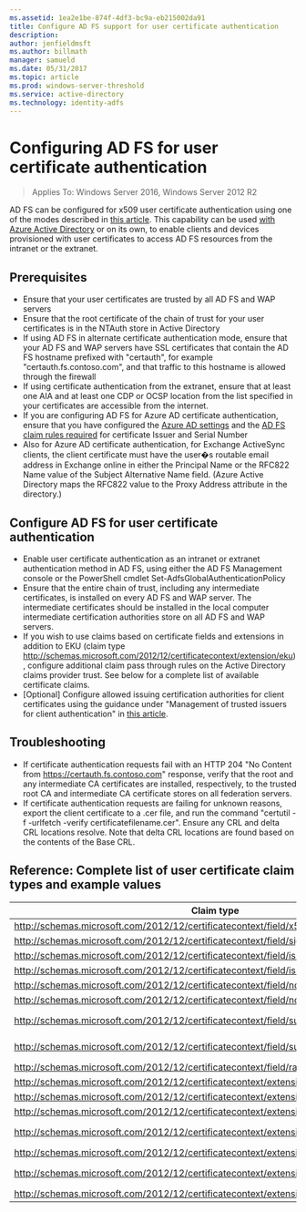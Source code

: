 ```yaml
---
ms.assetid: 1ea2e1be-874f-4df3-bc9a-eb215002da91
title: Configure AD FS support for user certificate authentication
description:
author: jenfieldmsft
ms.author: billmath
manager: samueld
ms.date: 05/31/2017
ms.topic: article
ms.prod: windows-server-threshold
ms.service: active-directory
ms.technology: identity-adfs
---
```

# Configuring AD FS for user certificate authentication

>Applies To: Windows Server 2016, Windows Server 2012 R2

AD FS can be configured for x509 user certificate authentication using one of the modes described in [this article](https://link-to-managing-ssl-certs-certauth-modes.md). This capability can be used [with Azure Active Directory](https://blogs.msdn.microsoft.com/samueld/2016/07/19/adfs-certauth-aad-o365/) or on its own, to enable clients and devices provisioned with user certificates to access AD FS resources from the intranet or the extranet.

## Prerequisites
- Ensure that your user certificates are trusted by all AD FS and WAP servers
- Ensure that the root certificate of the chain of trust for your user certificates is in the NTAuth store in Active Directory
- If using AD FS in alternate certificate authentication mode, ensure that your AD FS and WAP servers have SSL certificates that contain the AD FS hostname prefixed with "certauth", for example "certauth.fs.contoso.com", and that traffic to this hostname is allowed through the firewall
- If using certificate authentication from the extranet, ensure that at least one AIA and at least one CDP or OCSP location from the list specified in your certificates are accessible from the internet.
- If you are configuring AD FS for Azure AD certificate authentication, ensure that you have configured the [Azure AD settings](https://docs.microsoft.com/en-us/azure/active-directory/active-directory-certificate-based-authentication-get-started#step-2-configure-the-certificate-authorities) and the [AD FS claim rules required](https://docs.microsoft.com/en-us/azure/active-directory/active-directory-certificate-based-authentication-ios#requirements) for certificate Issuer and Serial Number
- Also for Azure AD certificate authentication, for Exchange ActiveSync clients, the client certificate must have the user�s routable email address in Exchange online in either the Principal Name or the RFC822 Name value of the Subject Alternative Name field. (Azure Active Directory maps the RFC822 value to the Proxy Address attribute in the directory.)

## Configure AD FS for user certificate authentication  
- Enable user certificate authentication as an intranet or extranet authentication method in AD FS, using either the AD FS Management console or the PowerShell cmdlet Set-AdfsGlobalAuthenticationPolicy
- Ensure that the entire chain of trust, including any intermediate certificates, is installed on every AD FS and WAP server. 
The intermediate certificates should be installed in the local computer intermediate certification authorities store on all AD FS and WAP servers.
- If you wish to use claims based on certificate fields and extensions in addition to EKU (claim type http://schemas.microsoft.com/2012/12/certificatecontext/extension/eku), configure additional claim pass through rules on the Active Directory claims provider trust.  See below for a complete list of available certificate claims.  
- [Optional] Configure allowed issuing certification authorities for client certificates using the guidance under "Management of trusted issuers for client authentication" in [this article](https://technet.microsoft.com/en-us/library/dn786429(v=ws.11).aspx).

## Troubleshooting
- If certificate authentication requests fail with an HTTP 204 "No Content from https://certauth.fs.contoso.com" response, verify that the root and any intermediate CA certificates are installed, respectively, to the trusted root CA and intermediate CA certificate stores on all federation servers.
- If certificate authentication requests are failing for unknown reasons, export the client certificate to a .cer file, and run the command "certutil -f -urlfetch -verify certificatefilename.cer".  Ensure any CRL and delta CRL locations resolve.  Note that delta CRL locations are found based on the contents of the Base CRL.

## Reference: Complete list of user certificate claim types and example values

|Claim type|Example Value
|-----|-----
|http://schemas.microsoft.com/2012/12/certificatecontext/field/x509version | 3
|http://schemas.microsoft.com/2012/12/certificatecontext/field/signaturealgorithm | sha256RSA
|http://schemas.microsoft.com/2012/12/certificatecontext/field/issuer | CN=entca, DC=domain, DC=contoso, DC=com
|http://schemas.microsoft.com/2012/12/certificatecontext/field/issuername | CN=entca, DC=domain, DC=contoso, DC=com
|http://schemas.microsoft.com/2012/12/certificatecontext/field/notbefore | 12/05/2016 20:50:18
|http://schemas.microsoft.com/2012/12/certificatecontext/field/notafter | 12/05/2017 20:50:18
|http://schemas.microsoft.com/2012/12/certificatecontext/field/subject | E=user@contoso.com, CN=user, CN=Users, DC=domain, DC=contoso, DC=com
|http://schemas.microsoft.com/2012/12/certificatecontext/field/subjectname | E=user@contoso.com, CN=user, CN=Users, DC=domain, DC=contoso, DC=com
|http://schemas.microsoft.com/2012/12/certificatecontext/field/rawdata | {Base64 encoded digital certificate data}
|http://schemas.microsoft.com/2012/12/certificatecontext/extension/keyusage | DigitalSignature
|http://schemas.microsoft.com/2012/12/certificatecontext/extension/keyusage | KeyEncipherment
|http://schemas.microsoft.com/2012/12/certificatecontext/extension/subjectkeyidentifier | 9D11941EC06FACCCCB1B116B56AA97F3987D620A
|http://schemas.microsoft.com/2012/12/certificatecontext/extension/authoritykeyidentifier | KeyID=d6 13 e3 6b bc e5 d8 15 52 0a fd 36 6a d5 0b 51 f3 0b 25 7f
|http://schemas.microsoft.com/2012/12/certificatecontext/extension/certificatetemplatename | User
|http://schemas.microsoft.com/2012/12/certificatecontext/extension/san | Other Name:Principal Name=user@contoso.com, RFC822 Name=user@contoso.com
|http://schemas.microsoft.com/2012/12/certificatecontext/extension/eku | 1.3.6.1.4.1.311.10.3.4


